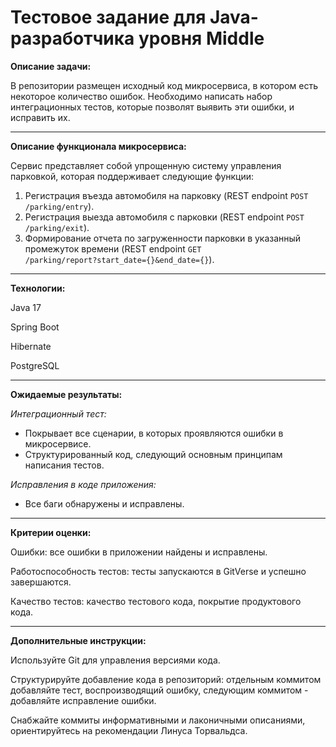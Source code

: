 # Тестовое задание для Java-разработчика уровня Middle

**Описание задачи:**

В репозитории размещен исходный код микросервиса, в котором есть некоторое количество ошибок. Необходимо написать набор интеграционных тестов, которые позволят выявить эти ошибки, и исправить их.
________________________________________
**Описание функционала микросервиса:**

Сервис представляет собой упрощенную систему управления парковкой, которая поддерживает следующие функции:

1. Регистрация въезда автомобиля на парковку (REST endpoint <code>POST /parking/entry</code>).
2. Регистрация выезда автомобиля с парковки (REST endpoint <code>POST /parking/exit</code>).
3. Формирование отчета по загруженности парковки в указанный промежуток времени (REST endpoint <code>GET /parking/report?start_date={}&end_date={}</code>).
________________________________________
**Технологии:**

Java 17

Spring Boot

Hibernate

PostgreSQL
________________________________________
**Ожидаемые результаты:**

*Интеграционный тест:*
- Покрывает все сценарии, в которых проявляются ошибки в микросервисе.
- Структурированный код, следующий основным принципам написания тестов.

*Исправления в коде приложения:*
- Все баги обнаружены и исправлены.
________________________________________
**Критерии оценки:**

Ошибки: все ошибки в приложении найдены и исправлены.

Работоспособность тестов: тесты запускаются в GitVerse и успешно завершаются.

Качество тестов: качество тестового кода, покрытие продуктового кода.

________________________________________
**Дополнительные инструкции:**

Используйте Git для управления версиями кода.

Структурируйте добавление кода в репозиторий: отдельным коммитом добавляйте тест, воспроизводящий ошибку, следующим коммитом - добавляйте исправление ошибки.

Снабжайте коммиты информативными и лаконичными описаниями, ориентируйтесь на рекомендации Линуса Торвальдса.